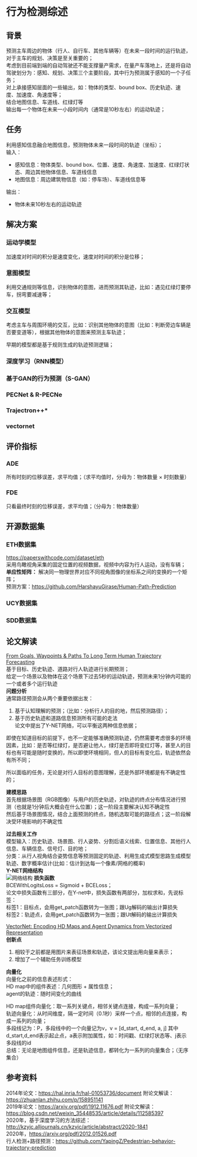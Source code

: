 行为检测综述
====
## 背景
预测主车周边的物体（行人、自行车、其他车辆等）在未来一段时间的运行轨迹，对于主车的规划、决策是至关重要的；<br>
考虑到目前端到端的自动驾驶还不能支撑量产需求，在量产车落地上，还是将自动驾驶划分为：感知、规划、决策三个主要阶段，其中行为预测属于感知的一个子任务；<br>
对上承接感知层面的一些输出，如：物体的类型、bound box、历史轨迹、速度、加速度、角速度等；<br>
结合地图信息、车道线、红绿灯等<br>
输出每一个物体在未来一小段时间内（通常是10秒左右）的运动轨迹；<br>

## 任务
利用感知信息融合地图信息，预测物体未来一段时间的轨迹（坐标）；<br>
输入：<br>
- 感知信息：物体类型、bound box、位置、速度、角速度、加速度、红绿灯状态、周边其他物体信息、车道线信息
- 地图信息：周边建筑物信息（如：停车场）、车道线信息等

输出：<br>
- 物体未来10秒左右的运动轨迹

## 解决方案
### 运动学模型
加速度对时间的积分是速度变化，速度对时间的积分是位移；

### 意图模型
利用交通规则等信息，识别物体的意图，进而预测其轨迹，比如：遇见红绿灯要停车，拐弯要减速等；

### 交互模型
考虑主车与周围环境的交互，比如：识别其他物体的意图（比如：判断旁边车辆是否要变道等），根据其他物体的意图来预测主车轨迹；

早期的模型都是基于规则生成的轨迹预测逻辑；

### 深度学习（RNN模型）

### 基于GAN的行为预测（S-GAN）

### PECNet & R-PECNe

### Trajectron++*

### vectornet


## 评价指标
### ADE
所有时刻的位移误差，求平均值；（求平均值时，分母为：物体数量 × 时刻数量）

### FDE
只看最终时刻的位移误差，求平均值；（分母为：物体数量）

## 开源数据集
### ETH数据集
https://paperswithcode.com/dataset/eth<br>
采用鸟瞰视角采集的固定位置的视频数据，视频中内容为行人运动，没有车辆；<br>
**单应性矩阵：** 解决同一物理世界对应不同视角图像的坐标系之间的变换的一个矩阵；<br>
预测方案：https://github.com/HarshayuGirase/Human-Path-Prediction

### UCY数据集

### SDD数据集

## 论文解读
[From Goals, Waypoints & Paths To Long Term Human Trajectory Forecasting](https://arxiv.org/pdf/2012.01526.pdf)<br>
基于目标、历史轨迹、道路对行人轨迹进行长期预测；<br>
给定一个场景以及物体在这个场景下过去5秒的运动轨迹，预测未来1分钟内可能的一个或者多个运行轨迹<br>
**问题分析** <br>
通常路径预测会从两个重要依据出发：<br>
1. 基于认知理解的预测；（比如：分析行人的目的地，然后预测路径）；<br>
2. 基于历史轨迹和道路信息预测所有可能的走法<br>
论文中提出了Y-NET网络，可以平衡这两种信息依据；<br>

即使在知道目标的前提下，也不一定能够准确预测轨迹，仍然需要考虑很多的环境因素，比如：是否等红绿灯，是否避让他人，绿灯是否即将变红灯等，甚至人的目标也有可能是随时变换的，所以即使环境相同，但人的目标有变化后，轨迹依然会有所不同；

所以面临的任务，无论是对行人目标的意图理解，还是外部环境都是有不确定性的；

**建模思路** <br>
首先根据场景图（RGB图像）与用户的历史轨迹，对轨迹的终点分布情况进行预测（也就是1分钟后大概会在什么位置）；这一阶段主要解决认知不确定性<br>
然后基于场景图情况，结合上面预测的终点，随机选取可能的路径点；这一阶段解决受环境影响的不确定性<br>

**过去相关工作** <br>
模型输入：历史轨迹、场景图、行人姿势、分割后语义线索、位置信息、其他行人信息、车辆信息、信号灯、目的地；<br>
分类：从行人视角结合姿势信息等预测固定的轨迹、利用生成式模型思路生成模型轨迹、数字概率估计(比如：估计到达每一个像素/网格的概率)<br>
**Y-NET网络结构** <br>
![网络结构](/docs/ml/images/Y-NET网络简介.png)
**损失函数** <br>
BCEWithLogitsLoss = Sigmoid + BCELoss；<br>
论文中损失函数有三部分，在Y-net中，损失函数有两部分，加权求和，先说标签：<br>
标签1：目标点，会用get_patch函数转为一张图；跟Ug解码的输出计算损失<br>
标签2：轨迹点，会用get_patch函数转为一张图；跟Ut解码的输出计算损失<br>

[VectorNet: Encoding HD Maps and Agent Dynamics from Vectorized Representation](https://arxiv.org/pdf/2005.04259.pdf)<br>
**创新点** <br>
1. 相较于之前都是用图片来表征场景和轨迹，该论文提出用向量来表示；
2. 增加了一个辅助任务训练模型

**向量化** <br>
向量化之前的信息表述形式：<br>
HD map中的组件表述：几何图形 + 属性信息；<br>
agent的轨迹：随时间变化的曲线 <br>

HD map组件向量化：取一系列关键点，相邻关键点连接，构成一系列向量；<br>
轨迹向量化：从时间维度，隔一定时间（0.1秒）采样一个点，相邻的点连接，构成一系列的向量；<br>
多段线记为：P，多段线中的一个向量记为v，v = \[d_start, d_end, a, j] 其中d_start,d_end表示起止点，a表示附加属性，如：时间戳、红绿灯状态等、j表示多段线的id<br>
总结：无论是地图组件信息，还是轨迹信息，都转化为一系列的向量集合；（无序集合）

## 参考资料
2014年论文：https://hal.inria.fr/hal-01053736/document 附论文解读：https://zhuanlan.zhihu.com/p/158951141<br>
2019年论文：https://arxiv.org/pdf/1912.11676.pdf 附论文解读：https://blog.csdn.net/weixin_35448535/article/details/112585397<br>
2020年，基于深度学习的方法综述：http://kzyjc.alljournals.cn/kzyjc/article/abstract/2020-1841<br>
2020年，https://arxiv.org/pdf/2012.01526.pdf<br>
行人检测+路径预测：https://github.com/YapingZ/Pedestrian-behavior-trajectory-prediction



